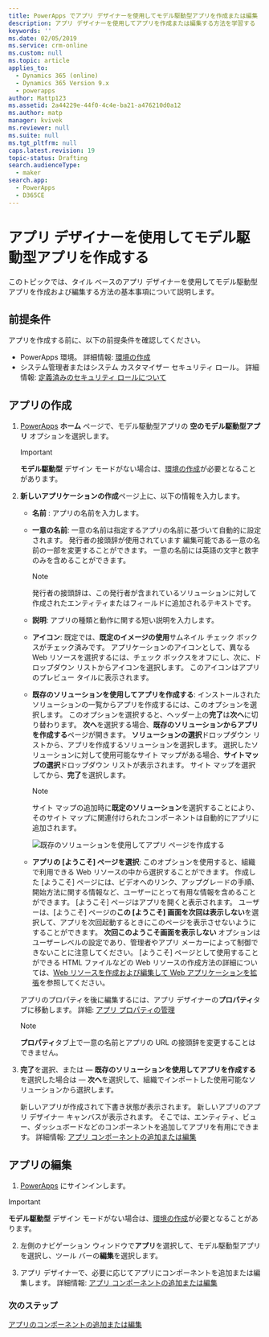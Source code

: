 ```yaml
---
title: PowerApps でアプリ デザイナーを使用してモデル駆動型アプリを作成または編集 | MicrosoftDocs
description: アプリ デザイナーを使用してアプリを作成または編集する方法を学習する
keywords: ''
ms.date: 02/05/2019
ms.service: crm-online
ms.custom: null
ms.topic: article
applies_to:
  - Dynamics 365 (online)
  - Dynamics 365 Version 9.x
  - powerapps
author: Mattp123
ms.assetid: 2a44229e-44f0-4c4e-ba21-a476210d0a12
ms.author: matp
manager: kvivek
ms.reviewer: null
ms.suite: null
ms.tgt_pltfrm: null
caps.latest.revision: 19
topic-status: Drafting
search.audienceType:
  - maker
search.app:
  - PowerApps
  - D365CE
---
```


# <a name="create-a-model-driven-app-by-using-the-app-designer"></a>アプリ デザイナーを使用してモデル駆動型アプリを作成する

このトピックでは、タイル ベースのアプリ デザイナーを使用してモデル駆動型アプリを作成および編集する方法の基本事項について説明します。

## <a name="prerequisites"></a>前提条件
アプリを作成する前に、以下の前提条件を確認してください。
- PowerApps 環境。 詳細情報: [環境の作成](https://docs.microsoft.com/powerapps/administrator/create-environment)
- システム管理者またはシステム カスタマイザー セキュリティ ロール。 詳細情報: [定義済みのセキュリティ ロールについて](https://docs.microsoft.com/powerapps/maker/model-driven-apps/share-model-driven-app#about-predefined-security-roles)
 
<a name="createApp"></a>   
## <a name="create-an-app"></a>アプリの作成  

1.  [PowerApps](https://web.powerapps.com/?utm_source=padocs&utm_medium=linkinadoc&utm_campaign=referralsfromdoc) **ホーム** ページで、モデル駆動型アプリの **空のモデル駆動型アプリ** オプションを選択します。  

    > [!IMPORTANT]
    > **モデル駆動型** デザイン モードがない場合は、[環境の作成](https://docs.microsoft.com/powerapps/administrator/create-environment)が必要となることがあります。 

2. **新しいアプリケーションの作成**ページ上に、以下の情報を入力します。 

    - **名前** : アプリの名前を入力します。  
  
    - **一意の名前**: 一意の名前は指定するアプリの名前に基づいて自動的に設定されます。 発行者の接頭辞が使用されています 編集可能である一意の名前の一部を変更することができます。 一意の名前には英語の文字と数字のみを含めることができます。  
  
        > [!NOTE]
        >  発行者の接頭辞は、この発行者が含まれているソリューションに対して作成されたエンティティまたはフィールドに追加されるテキストです。   
  
    - **説明**: アプリの種類と動作に関する短い説明を入力します。  
  
    - **アイコン**: 既定では、**既定のイメージの使用**サムネイル チェック ボックスがチェック済みです。 アプリケーションのアイコンとして、異なる Web リソースを選択するには、チェック ボックスをオフにし、次に、ドロップダウン リストからアイコンを選択します。 このアイコンはアプリのプレビュー タイルに表示されます。  
  
    - **既存のソリューションを使用してアプリを作成する**: インストールされたソリューションの一覧からアプリを作成するには、このオプションを選択します。 このオプションを選択すると、ヘッダー上の**完了**は**次へ**に切り替わります。 **次へ**を選択する場合、**既存のソリューションからアプリを作成する**ページが開きます。 **ソリューションの選択**ドロップダウン リストから、アプリを作成するソリューションを選択します。 選択したソリューションに対して使用可能なサイト マップがある場合、**サイトマップの選択**ドロップダウン リストが表示されます。 サイト マップを選択してから、**完了**を選択します。

      > [!NOTE]
      > サイト マップの追加時に**既定のソリューション**を選択することにより、そのサイト マップに関連付けられたコンポーネントは自動的にアプリに追加されます。  

      ![既存のソリューションを使用してアプリ ページを作成する](media/use-existing-solution-to-create-the-app.png "既存のソリューションを使用してアプリを作成する") 

    - **アプリの [ようこそ] ページを選択**: このオプションを使用すると、組織で利用できる Web リソースの中から選択することができます。 作成した [ようこそ] ページには、ビデオへのリンク、アップグレードの手順、開始方法に関する情報など、ユーザーにとって有用な情報を含めることができます。 [ようこそ] ページはアプリを開くと表示されます。 ユーザーは、[ようこそ] ページの**この [ようこそ] 画面を次回は表示しない**を選択して、アプリを次回起動するときにこのページを表示させないようにすることができます。 **次回このようこそ画面を表示しない** オプションはユーザーレベルの設定であり、管理者やアプリ メーカーによって制御できないことに注意してください。 [ようこそ] ページとして使用することができる HTML ファイルなどの Web リソースの作成方法の詳細については、[Web リソースを作成および編集して Web アプリケーションを拡張](create-edit-web-resources.md)を参照してください。  
      
    アプリのプロパティを後に編集するには、アプリ デザイナーの**プロパティ**タブに移動します。 詳細: [アプリ プロパティの管理](manage-app-properties.md)  
  
     > [!NOTE]
     >  **プロパティ**タブ上で一意の名前とアプリの URL の接頭辞を変更することはできません。  
  
3. **完了**を選択、または &mdash; **既存のソリューションを使用してアプリを作成する**を選択した場合は &mdash; **次へ**を選択して、組織でインポートした使用可能なソリューションから選択します。  
  
    新しいアプリが作成されて下書き状態が表示されます。 新しいアプリのアプリ デザイナー キャンバスが表示されます。 そこでは、エンティティ、ビュー、ダッシュボードなどのコンポーネントを追加してアプリを有用にできます。 詳細情報: [アプリ コンポーネントの追加または編集](add-edit-app-components.md)  
   
<a name="editApp"></a>   
## <a name="edit-an-app"></a>アプリの編集  
  
1.  [PowerApps](https://web.powerapps.com/?utm_source=padocs&utm_medium=linkinadoc&utm_campaign=referralsfromdoc) にサインインします。  

> [!IMPORTANT]
> **モデル駆動型** デザイン モードがない場合は、[環境の作成](https://docs.microsoft.com/powerapps/administrator/create-environment)が必要となることがあります。 

2. 左側のナビゲーション ウィンドウで**アプリ**を選択して、モデル駆動型アプリを選択し、ツール バーの**編集**を選択します。   

3. アプリ デザイナーで、必要に応じてアプリにコンポーネントを追加または編集します。 詳細情報: [アプリ コンポーネントの追加または編集](add-edit-app-components.md)  
 
  
### <a name="next-steps"></a>次のステップ  
 [アプリのコンポーネントの追加または編集](add-edit-app-components.md)   


